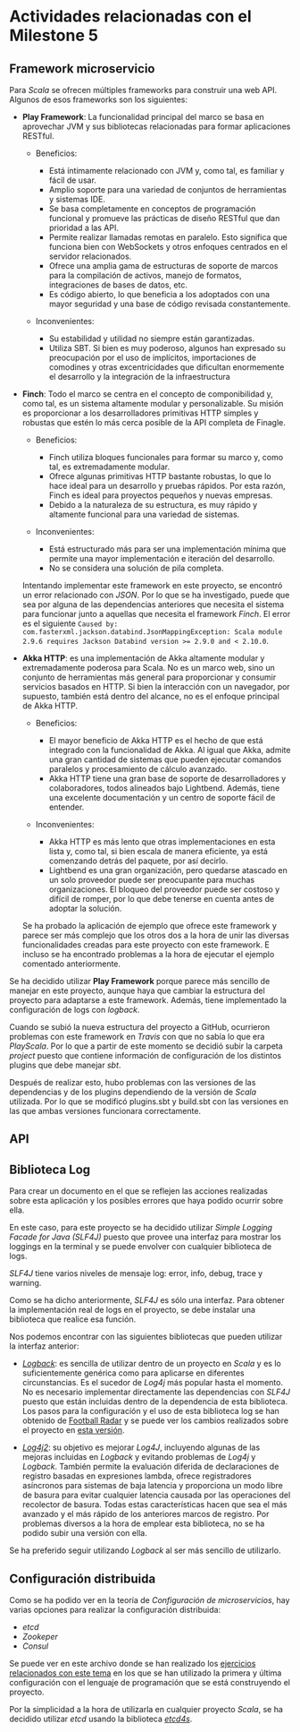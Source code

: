 # Actividades relacionadas con el Milestone 5

## Framework microservicio

Para *Scala* se ofrecen múltiples frameworks para construir una web API. Algunos de esos frameworks son los siguientes:

* **Play Framework**: La funcionalidad principal del marco se basa en aprovechar JVM y sus bibliotecas relacionadas para formar aplicaciones RESTful.

    * Beneficios:
        * Está íntimamente relacionado con JVM y, como tal, es familiar y fácil de usar.
        * Amplio soporte para una variedad de conjuntos de herramientas y sistemas IDE.
        * Se basa completamente en conceptos de programación funcional y promueve las prácticas de diseño RESTful que dan prioridad a las API.
        * Permite realizar llamadas remotas en paralelo. Esto significa que funciona bien con WebSockets y otros enfoques centrados en el servidor relacionados.
        * Ofrece una amplia gama de estructuras de soporte de marcos para la compilación de activos, manejo de formatos, integraciones de bases de datos, etc.
        * Es código abierto, lo que beneficia a los adoptados con una mayor seguridad y una base de código revisada constantemente.

    * Inconvenientes:
        * Su estabilidad y utilidad no siempre están garantizadas.
        * Utiliza SBT. Si bien es muy poderoso, algunos han expresado su preocupación por el uso de implícitos, importaciones de comodines y otras excentricidades que dificultan enormemente el desarrollo y la integración de la infraestructura

* **Finch**: Todo el marco se centra en el concepto de componibilidad y, como tal, es un sistema altamente modular y personalizable. Su misión es proporcionar a los desarrolladores primitivas HTTP simples y robustas que estén lo más cerca posible de la API completa de Finagle.

    * Beneficios:
        * Finch utiliza bloques funcionales para formar su marco y, como tal, es extremadamente modular.
        * Ofrece algunas primitivas HTTP bastante robustas, lo que lo hace ideal para un desarrollo y pruebas rápidos. Por esta razón, Finch es ideal para proyectos pequeños y nuevas empresas.
        * Debido a la naturaleza de su estructura, es muy rápido y altamente funcional para una variedad de sistemas.

    * Inconvenientes:
        * Está estructurado más para ser una implementación mínima que permite una mayor implementación e iteración del desarrollo.
        * No se considera una solución de pila completa.

    Intentando implementar este framework en este proyecto, se encontró un error relacionado con *JSON*. Por lo que se ha investigado, puede que sea por alguna de las dependencias anteriores que necesita el sistema para funcionar junto a aquellas que necesita el framework *Finch*. El error es el siguiente `Caused by: com.fasterxml.jackson.databind.JsonMappingException: Scala module 2.9.6 requires Jackson Databind version >= 2.9.0 and < 2.10.0`.

* **Akka HTTP**: es una implementación de Akka altamente modular y extremadamente poderosa para Scala. No es un marco web, sino un conjunto de herramientas más general para proporcionar y consumir servicios basados ​​en HTTP. Si bien la interacción con un navegador, por supuesto, también está dentro del alcance, no es el enfoque principal de Akka HTTP.

    * Beneficios:
        * El mayor beneficio de Akka HTTP es el hecho de que está integrado con la funcionalidad de Akka. Al igual que Akka, admite una gran cantidad de sistemas que pueden ejecutar comandos paralelos y procesamiento de cálculo avanzado.
        * Akka HTTP tiene una gran base de soporte de desarrolladores y colaboradores, todos alineados bajo Lightbend. Además, tiene una excelente documentación y un centro de soporte fácil de entender.

    * Inconvenientes:
        * Akka HTTP es más lento que otras implementaciones en esta lista y, como tal, si bien escala de manera eficiente, ya está comenzando detrás del paquete, por así decirlo.
        * Lightbend es una gran organización, pero quedarse atascado en un solo proveedor puede ser preocupante para muchas organizaciones. El bloqueo del proveedor puede ser costoso y difícil de romper, por lo que debe tenerse en cuenta antes de adoptar la solución.

    Se ha probado la aplicación de ejemplo que ofrece este framework y parece ser más complejo que los otros dos a la hora de unir las diversas funcionalidades creadas para este proyecto con este framework. E incluso se ha encontrado problemas a la hora de ejecutar el ejemplo comentado anteriormente.

Se ha decidido utilizar **Play Framework** porque parece más sencillo de manejar en este proyecto, aunque haya que cambiar la estructura del proyecto para adaptarse a este framework. Además, tiene implementado la configuración de logs con *logback*.

Cuando se subió la nueva estructura del proyecto a GitHub, ocurrieron problemas con este framework en *Travis* con que no sabía lo que era *PlayScala*. Por lo que a partir de este momento se decidió subir la carpeta *project* puesto que contiene información de configuración de los distintos plugins que debe manejar *sbt*.

Después de realizar esto, hubo problemas con las versiones de las dependencias y de los plugins dependiendo de la versión de *Scala* utilizada. Por lo que se modificó plugins.sbt y build.sbt con las versiones en las que ambas versiones funcionara correctamente.

## API



## Biblioteca Log

Para crear un documento en el que se reflejen las acciones realizadas sobre esta aplicación y los posibles errores que haya podido ocurrir sobre ella.

En este caso, para este proyecto se ha decidido utilizar *Simple Logging Facade for Java (SLF4J)* puesto que provee una interfaz para mostrar los loggings en la terminal y se puede envolver con cualquier biblioteca de logs.

*SLF4J* tiene varios niveles de mensaje log: error, info, debug, trace y warning.

Como se ha dicho anteriormente, *SLF4J* es sólo una interfaz. Para obtener la implementación real de logs en el proyecto, se debe instalar una biblioteca que realice esa función. 

Nos podemos encontrar con las siguientes bibliotecas que pueden utilizar la interfaz anterior: 

* [*Logback*](https://logback.qos.ch/): es sencilla de utilizar dentro de un proyecto en *Scala* y es lo suficientemente genérica como para aplicarse en diferentes circunstancias. Es el sucedor de *Log4j* más popular hasta el momento. No es necesario implementar directamente las dependencias con *SLF4J* puesto que están incluidas dentro de la dependencia de esta biblioteca. Los pasos para la configuración y el uso de esta biblioteca log se han obtenido de [Football Radar](https://engineering.footballradar.com/introduction-to-logging-in-scala/) y se puede ver los cambios realizados sobre el proyecto en [esta versión](https://github.com/mjls130598/SharingNotes/commit/9b130b9c4477be18fd8340af6b2535e82dbc8cda).

* [*Log4j2*](https://logging.apache.org/log4j/2.x/): su objetivo es mejorar *Log4J*, incluyendo algunas de las mejoras incluidas en *Logback* y evitando problemas de *Log4j* y *Logback*. También permite la evaluación diferida de declaraciones de registro basadas en expresiones lambda, ofrece registradores asíncronos para sistemas de baja latencia y proporciona un modo libre de basura para evitar cualquier latencia causada por las operaciones del recolector de basura. Todas estas características hacen que sea el más avanzado y el más rápido de los anteriores marcos de registro. Por problemas diversos a la hora de emplear esta biblioteca, no se ha podido subir una versión con ella.

Se ha preferido seguir utilizando *Logback* al ser más sencillo de utilizarlo.

## Configuración distribuida

Como se ha podido ver en la teoría de *Configuración de microservicios*, hay varias opciones para realizar la configuración distribuida:

* *etcd*
* *Zookeper*
* *Consul*

Se puede ver en este archivo donde se han realizado los [ejercicios relacionados con este tema](https://github.com/mjls130598/CC-ejercicios/blob/master/ej_tema7.md) en los que se han utilizado la primera y última configuración con el lenguaje de programación que se está construyendo el proyecto.

Por la simplicidad a la hora de utilizarla en cualquier proyecto *Scala*, se ha decidido utilizar *etcd* usando la biblioteca [*etcd4s*](https://github.com/mingchuno/etcd4s).